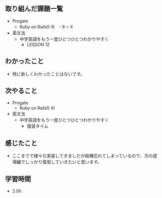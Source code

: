 
## 取り組んだ課題一覧
- Progate
  - Ruby on Rails5 IX　- 8 ~ X
- 英文法
  - 中学英語をもう一度ひとつひとつわかりやすく
    - LESSON 12
## わかったこと
- 特に新しくわかったことはないです。
## 次やること
- Progate
  - Ruby on Rails5 XI
- 英文法
  - 中学英語をもう一度ひとつひとつわかりやすく
    - 復習タイム
## 感じたこと
- ここまでで様々な実装してきましたが結構忘れてしまっているので、次の道場編でしっかり復習していきたいと思います。
## 学習時間
- 2.0h
